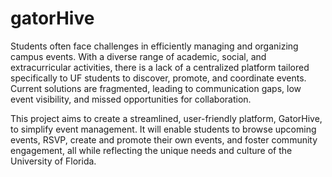 # gatorHive
Students often face challenges in efficiently managing and organizing campus events. With a diverse range of academic, social, and extracurricular activities, there is a lack of a centralized platform tailored specifically to UF students to discover, promote, and coordinate events. Current solutions are fragmented, leading to communication gaps, low event visibility, and missed opportunities for collaboration.

This project aims to create a streamlined, user-friendly platform, GatorHive, to simplify event management. It will enable students to browse upcoming events, RSVP, create and promote their own events, and foster community engagement, all while reflecting the unique needs and culture of the University of Florida.
